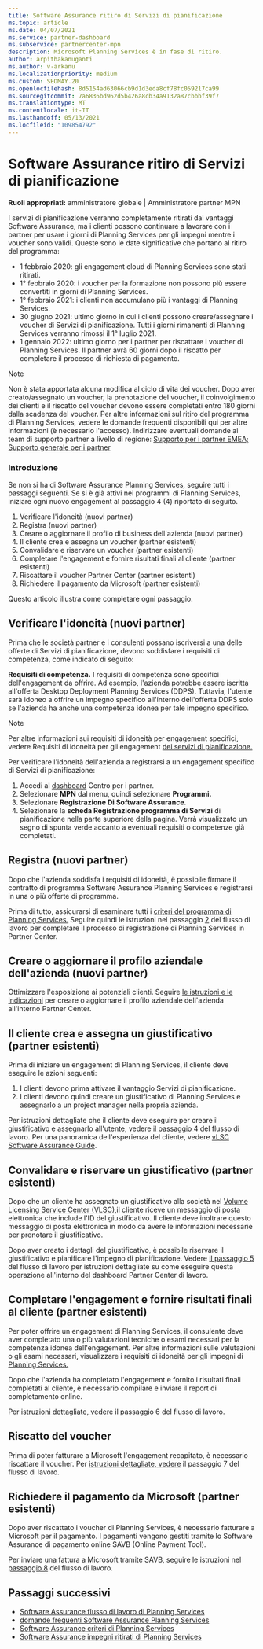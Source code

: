 ```yaml
---
title: Software Assurance ritiro di Servizi di pianificazione
ms.topic: article
ms.date: 04/07/2021
ms.service: partner-dashboard
ms.subservice: partnercenter-mpn
description: Microsoft Planning Services è in fase di ritiro.
author: arpithakanuganti
ms.author: v-arkanu
ms.localizationpriority: medium
ms.custom: SEOMAY.20
ms.openlocfilehash: 8d5154ad63066cb9d1d3eda8cf78fc059217ca99
ms.sourcegitcommit: 7a6836bd962d5b426a8cb34a9132a87cbbbf39f7
ms.translationtype: MT
ms.contentlocale: it-IT
ms.lasthandoff: 05/13/2021
ms.locfileid: "109854792"
---
```

# <a name="software-assurance-planning-services-retirement"></a>Software Assurance ritiro di Servizi di pianificazione

**Ruoli appropriati:** amministratore globale | Amministratore partner MPN


I servizi di pianificazione verranno completamente ritirati dai vantaggi Software Assurance, ma i clienti possono continuare a lavorare con i partner per usare i giorni di Planning Services per gli impegni mentre i voucher sono validi. Queste sono le date significative che portano al ritiro del programma: 

- 1 febbraio 2020: gli engagement cloud di Planning Services sono stati ritirati.  
- 1° febbraio 2020: i voucher per la formazione non possono più essere convertiti in giorni di Planning Services.  
- 1° febbraio 2021: i clienti non accumulano più i vantaggi di Planning Services. 
- 30 giugno 2021: ultimo giorno in cui i clienti possono creare/assegnare i voucher di Servizi di pianificazione. Tutti i giorni rimanenti di Planning Services verranno rimossi il 1° luglio 2021.
- 1 gennaio 2022: ultimo giorno per i partner per riscattare i voucher di Planning Services. Il partner avrà 60 giorni dopo il riscatto per completare il processo di richiesta di pagamento.  

>[!NOTE]
>Non è stata apportata alcuna modifica al ciclo di vita dei voucher. Dopo aver creato/assegnato un voucher, la prenotazione del voucher, il coinvolgimento dei clienti e il riscatto del voucher devono essere completati entro 180 giorni dalla scadenza del voucher.  Per altre informazioni sul ritiro del programma [](https://partner.microsoft.com/resources/collection/software-assurance-benefit-changes#/) di Planning Services, vedere le domande frequenti disponibili qui per altre informazioni (è necessario l'accesso).  Indirizzare eventuali domande al team di supporto partner a livello di regione: [Supporto per i partner EMEA;](mailto:savoucher@msdirectservices.com) [Supporto generale per i partner](https://partner.microsoft.com/dashboard/support/servicerequests)


### <a name="get-started"></a>Introduzione

Se non si ha di Software Assurance Planning Services, seguire tutti i passaggi seguenti. Se si è già attivi nei programmi di Planning Services, iniziare ogni nuovo engagement al passaggio 4 (4) riportato di seguito.

1. Verificare l'idoneità (nuovi partner)
2. Registra (nuovi partner)
3. Creare o aggiornare il profilo di business dell'azienda (nuovi partner)
4. Il cliente crea e assegna un voucher (partner esistenti)
5. Convalidare e riservare un voucher (partner esistenti)
6. Completare l'engagement e fornire risultati finali al cliente (partner esistenti)
7. Riscattare il voucher Partner Center (partner esistenti)
8. Richiedere il pagamento da Microsoft (partner esistenti)

Questo articolo illustra come completare ogni passaggio.

## <a name="verify-eligibility-new-partners"></a>Verificare l'idoneità (nuovi partner)

Prima che le società partner e i consulenti possano iscriversi a una delle offerte di Servizi di pianificazione, devono soddisfare i requisiti di competenza, come indicato di seguito:

**Requisiti di competenza.** I requisiti di competenza sono specifici dell'engagement da offrire. Ad esempio, l'azienda potrebbe essere iscritta all'offerta Desktop Deployment Planning Services (DDPS). Tuttavia, l'utente sarà idoneo a offrire un impegno specifico all'interno dell'offerta DDPS solo se l'azienda ha anche una competenza idonea per tale impegno specifico.

>[!NOTE]
> Per altre informazioni sui requisiti di idoneità per engagement specifici, vedere Requisiti di idoneità per gli engagement [dei servizi di pianificazione.](software-assurance-dps-requirements.md)

Per verificare l'idoneità dell'azienda a registrarsi a un engagement specifico di Servizi di pianificazione:

1. Accedi al [dashboard](https://partner.microsoft.com/dashboard/home) Centro per i partner.
2. Selezionare **MPN** dal menu, quindi selezionare **Programmi.**
3. Selezionare **Registrazione Di Software Assurance**.
4. Selezionare la **scheda Registrazione programma di Servizi** di pianificazione nella parte superiore della pagina. Verrà visualizzato un segno di spunta verde accanto a eventuali requisiti o competenze già completati.

## <a name="enroll-new-partners"></a>Registra (nuovi partner)

Dopo che l'azienda soddisfa i requisiti di idoneità, è possibile firmare il contratto di programma Software Assurance Planning Services e registrarsi in una o più offerte di programma.

Prima di tutto, assicurarsi di esaminare tutti i [criteri del programma di Planning Services.](https://go.microsoft.com/fwlink/?linkid=2115984) Seguire quindi le istruzioni nel passaggio [2](https://go.microsoft.com/fwlink/?linkid=2115983) del flusso di lavoro per completare il processo di registrazione di Planning Services in Partner Center.


## <a name="create-or-update-your-companys-business-profile-new-partners"></a>Creare o aggiornare il profilo aziendale dell'azienda (nuovi partner)

Ottimizzare l'esposizione ai potenziali clienti. Seguire [le istruzioni e le indicazioni](create-a-marketing-profile.md) per creare o aggiornare il profilo aziendale dell'azienda all'interno Partner Center.

## <a name="customer-creates-and-assigns-voucher-existing-partners"></a>Il cliente crea e assegna un giustificativo (partner esistenti)

Prima di iniziare un engagement di Planning Services, il cliente deve eseguire le azioni seguenti:

1. I clienti devono prima attivare il vantaggio Servizi di pianificazione.
2. I clienti devono quindi creare un giustificativo di Planning Services e assegnarlo a un project manager nella propria azienda.

Per istruzioni dettagliate che il cliente deve eseguire per creare il giustificativo e assegnarlo all'utente, vedere [il passaggio 4](https://go.microsoft.com/fwlink/?linkid=2115983) del flusso di lavoro. Per una panoramica dell'esperienza del cliente, vedere [vLSC Software Assurance Guide](https://download.microsoft.com/download/A/7/D/A7D04694-1B1E-4B18-918F-0EDCD43BA2E5/VLSC-Software-Assurance-Guide_en-US.pdf).

## <a name="validate-and-reserve-voucher-existing-partners"></a>Convalidare e riservare un giustificativo (partner esistenti)

Dopo che un cliente ha assegnato un giustificativo alla società nel [Volume Licensing Service Center (VLSC),](https://www.microsoft.com/Licensing/servicecenter/default.aspx)il cliente riceve un messaggio di posta elettronica che include l'ID del giustificativo. Il cliente deve inoltrare questo messaggio di posta elettronica in modo da avere le informazioni necessarie per prenotare il giustificativo.

Dopo aver creato i dettagli del giustificativo, è possibile riservare il giustificativo e pianificare l'impegno di pianificazione. Vedere [il passaggio 5](https://go.microsoft.com/fwlink/?linkid=2115983) del flusso di lavoro per istruzioni dettagliate su come eseguire questa operazione all'interno del dashboard Partner Center di lavoro.

## <a name="complete-engagement-and-provide-deliverables-to-your-customer-existing-partners"></a>Completare l'engagement e fornire risultati finali al cliente (partner esistenti)

Per poter offrire un engagement di Planning Services, il consulente deve aver completato una o più valutazioni tecniche o esami necessari per la competenza idonea dell'engagement. Per altre informazioni sulle valutazioni o gli esami necessari, visualizzare i requisiti di idoneità per gli impegni di [Planning Services.](software-assurance-dps-requirements.md)

Dopo che l'azienda ha completato l'engagement e fornito i risultati finali completati al cliente, è necessario compilare e inviare il report di completamento online.

Per [istruzioni dettagliate, vedere](https://go.microsoft.com/fwlink/?linkid=2115983) il passaggio 6 del flusso di lavoro.

## <a name="redeem-voucher"></a>Riscatto del voucher

Prima di poter fatturare a Microsoft l'engagement recapitato, è necessario riscattare il voucher. Per [istruzioni dettagliate, vedere](https://go.microsoft.com/fwlink/?linkid=2115983) il passaggio 7 del flusso di lavoro.

## <a name="request-payment-from-microsoft-existing-partners"></a>Richiedere il pagamento da Microsoft (partner esistenti)

Dopo aver riscattato i voucher di Planning Services, è necessario fatturare a Microsoft per il pagamento. I pagamenti vengono gestiti tramite lo Software Assurance di pagamento online SAVB (Online Payment Tool).

Per inviare una fattura a Microsoft tramite SAVB, seguire le istruzioni nel [passaggio 8](https://go.microsoft.com/fwlink/?linkid=2115983) del flusso di lavoro.

## <a name="next-steps"></a>Passaggi successivi

- [Software Assurance flusso di lavoro di Planning Services](https://go.microsoft.com/fwlink/?linkid=2115983)
- [domande frequenti Software Assurance Planning Services](https://go.microsoft.com/fwlink/?linkid=2116077)
- [Software Assurance criteri di Planning Services](https://go.microsoft.com/fwlink/?linkid=2115984)
- [Software Assurance impegni ritirati di Planning Services](https://query.prod.cms.rt.microsoft.com/cms/api/am/binary/RE4sln9)
